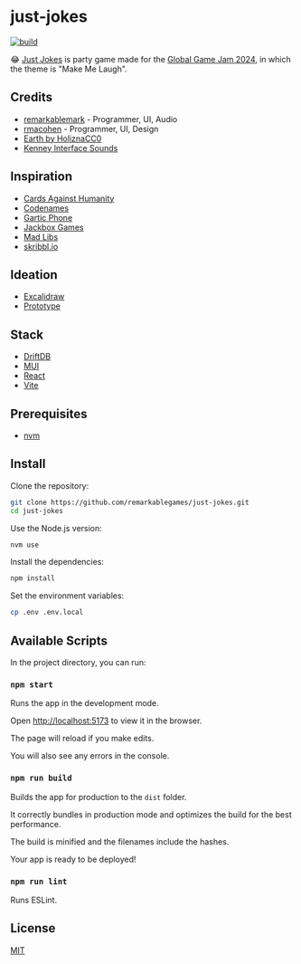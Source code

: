 # just-jokes

[![build](https://github.com/remarkablegames/just-jokes/actions/workflows/build.yml/badge.svg)](https://github.com/remarkablegames/just-jokes/actions/workflows/build.yml)

😂 [Just Jokes](https://remarkablegames.org/just-jokes/) is party game made for the [Global Game Jam 2024](https://globalgamejam.org/), in which the theme is "Make Me Laugh".

## Credits

- [remarkablemark](https://github.com/remarkablemark) - Programmer, UI, Audio
- [rmacohen](https://github.com/rmacohen) - Programmer, UI, Design
- [Earth by HoliznaCC0](https://freemusicarchive.org/music/holiznacc0/interstellar-pop-songs/earth/)
- [Kenney Interface Sounds](https://www.kenney.nl/assets/interface-sounds)

## Inspiration

- [Cards Against Humanity](https://www.cardsagainsthumanity.com/)
- [Codenames](https://codenames.game/)
- [Gartic Phone](https://garticphone.com/)
- [Jackbox Games](https://www.jackboxgames.com/)
- [Mad Libs](https://www.madlibs.com/)
- [skribbl.io](https://skribbl.io/)

## Ideation

- [Excalidraw](https://excalidraw.com/#json=Kt2uiTnHd7tUlQfiEpjkH,1HjUTR67lPOCu098Lm_uMg)
- [Prototype](https://replit.com/@remarkablemark/joke-simulator)

## Stack

- [DriftDB](https://driftdb.com/)
- [MUI](https://mui.com/)
- [React](https://react.dev/)
- [Vite](https://vitejs.dev/)

## Prerequisites

- [nvm](https://github.com/nvm-sh/nvm#readme)

## Install

Clone the repository:

```sh
git clone https://github.com/remarkablegames/just-jokes.git
cd just-jokes
```

Use the Node.js version:

```sh
nvm use
```

Install the dependencies:

```sh
npm install
```

Set the environment variables:

```sh
cp .env .env.local
```

## Available Scripts

In the project directory, you can run:

### `npm start`

Runs the app in the development mode.

Open [http://localhost:5173](http://localhost:5173) to view it in the browser.

The page will reload if you make edits.

You will also see any errors in the console.

### `npm run build`

Builds the app for production to the `dist` folder.

It correctly bundles in production mode and optimizes the build for the best performance.

The build is minified and the filenames include the hashes.

Your app is ready to be deployed!

### `npm run lint`

Runs ESLint.

## License

[MIT](LICENSE)
